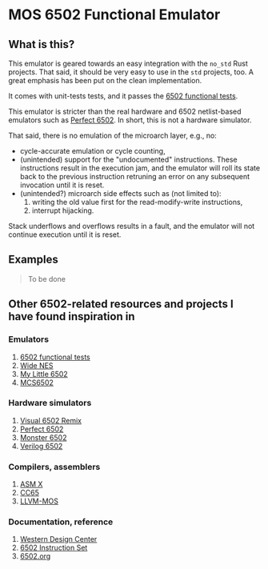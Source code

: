 # MOS 6502 Functional Emulator

## What is this?

This emulator is geared towards an easy integration with the `no_std` Rust projects.
That said, it should be very easy to use in the `std` projects, too. A great emphasis
has been put on the clean implementation.

It comes with unit-tests tests, and it passes the
[6502 functional tests](https://github.com/Klaus2m5/6502_65C02_functional_tests).

This emulator is stricter than the real hardware and 6502 netlist-based
emulators such as [Perfect 6502](https://github.com/mist64/perfect6502). In short,
this is not a hardware simulator.

That said, there is no emulation of the microarch layer, e.g., no:

* cycle-accurate emulation or cycle counting,
* (unintended) support for the "undocumented" instructions. These instructions
  result in the execution jam, and the emulator will roll its state back to the
  previous instruction retruning an error on any subsequent invocation until
  it is reset.
* (unintended?) microarch side effects such as (not limited to):
    1. writing the old value first for the read-modify-write instructions,
    2. interrupt hijacking.

Stack underflows and overflows results in a fault, and the emulator will not
continue execution until it is reset.

## Examples

> To be done

## Other 6502-related resources and projects I have found inspiration in

### Emulators

1. [6502 functional tests](https://github.com/kromych/6502_65C02_functional_tests)
2. [Wide NES](https://github.com/daniel5151/ANESE)
3. [My Little 6502](https://github.com/C-Chads/MyLittle6502)
4. [MCS6502](https://github.com/bzotto/MCS6502)

### Hardware simulators

1. [Visual 6502 Remix](https://floooh.github.io/visual6502remix/)
2. [Perfect 6502](https://github.com/mist64/perfect6502)
3. [Monster 6502](https://monster6502.com/)
4. [Verilog 6502](http://www.aholme.co.uk/6502/Main.htm)

### Compilers, assemblers

1. [ASM X](https://github.com/db-electronics/asmx)
2. [CC65](https://github.com/cc65/cc65)
3. [LLVM-MOS](https://github.com/llvm-mos/llvm-mos)

### Documentation, reference

1. [Western Design Center](https://www.westerndesigncenter.com/)
2. [6502 Instruction Set](https://www.masswerk.at/6502/6502_instruction_set.html)
3. [6502.org](http://6502.org/)
